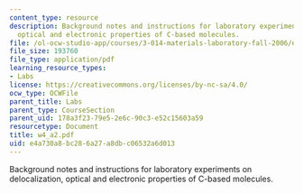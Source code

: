 ```yaml
---
content_type: resource
description: Background notes and instructions for laboratory experiments on delocalization,
  optical and electronic properties of C-based molecules.
file: /ol-ocw-studio-app/courses/3-014-materials-laboratory-fall-2006/e4a730a8bc286a27a8dbc06532a6d013_w4_a2.pdf
file_size: 193760
file_type: application/pdf
learning_resource_types:
- Labs
license: https://creativecommons.org/licenses/by-nc-sa/4.0/
ocw_type: OCWFile
parent_title: Labs
parent_type: CourseSection
parent_uid: 178a3f23-79e5-2e6c-90c3-e52c15603a59
resourcetype: Document
title: w4_a2.pdf
uid: e4a730a8-bc28-6a27-a8db-c06532a6d013
---
```

Background notes and instructions for laboratory experiments on delocalization, optical and electronic properties of C-based molecules.